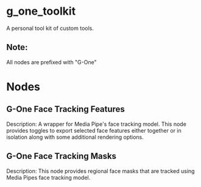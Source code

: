# g_one_toolkit

A personal tool kit of custom tools. 

## Note:
All nodes are prefixed with "G-One"

# Nodes

## G-One Face Tracking Features

Description: A wrapper for Media Pipe's face tracking model.  This node provides toggles to export selected face features either together or in isolation along with some additional rendering options.

## G-One Face Tracking Masks

Description: This node provides regional face masks that are tracked using Media Pipes face tracking model. 

